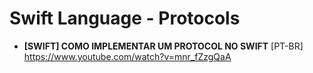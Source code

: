 # Swift Language - Protocols

- **[SWIFT] COMO IMPLEMENTAR UM PROTOCOL NO SWIFT** [PT-BR] \
https://www.youtube.com/watch?v=mnr_fZzgQaA